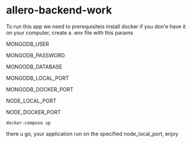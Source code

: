 # allero-backend-work

To run this app we need to prerequisiteis install docker if you don'e have it on your computer, create a .env file with this params

  MONGODB_USER
  
  MONGODB_PASSWORD
  
  MONGODB_DATABASE
  
  MONGODB_LOCAL_PORT
  
  MONGODB_DOCKER_PORT
  
  NODE_LOCAL_PORT
  
  NODE_DOCKER_PORT
  
 
 
`docker-compose up`
  
  
  there u go, your application run on the specified node_local_port, enjoy
